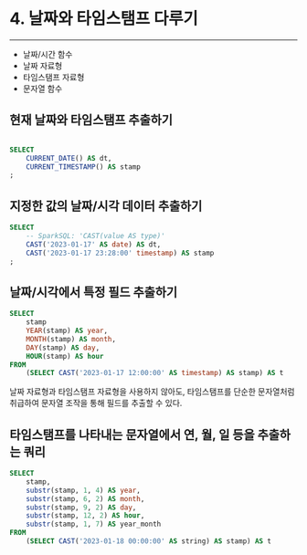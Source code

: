 # 4. 날짜와 타임스탬프 다루기

---

- 날짜/시간 함수
- 날짜 자료형
- 타임스탬프 자료형
- 문자열 함수



## 현재 날짜와 타임스탬프 추출하기

```sql

SELECT
	CURRENT_DATE() AS dt,
	CURRENT_TIMESTAMP() AS stamp
;
```



## 지정한 값의 날짜/시각 데이터 추출하기

```sql
SELECT
	-- SparkSQL: 'CAST(value AS type)'
	CAST('2023-01-17' AS date) AS dt,
	CAST('2023-01-17 23:28:00' timestamp) AS stamp
;
```



## 날짜/시각에서 특정 필드 추출하기

```sql
SELECT
	stamp
	YEAR(stamp) AS year,
	MONTH(stamp) AS month,
	DAY(stamp) AS day,
	HOUR(stamp) AS hour
FROM
	(SELECT CAST('2023-01-17 12:00:00' AS timestamp) AS stamp) AS t
```

날짜 자료형과 타임스탬프 자료형을 사용하지 않아도, 타임스탬프를 단순한 문자열처럼 취급하여 문자열 조작을 통해 필드를 추출할 수 있다.

## 타임스탬프를 나타내는 문자열에서 연, 월, 일 등을 추출하는 쿼리

```sql
SELECT
	stamp,
	substr(stamp, 1, 4) AS year,
	substr(stamp, 6, 2) AS month,
	substr(stamp, 9, 2) AS day,
	substr(stamp, 12, 2) AS hour,
	substr(stamp, 1, 7) AS year_month
FROM
	(SELECT CAST('2023-01-18 00:00:00' AS string) AS stamp) AS t
```



